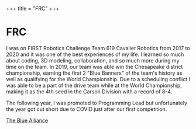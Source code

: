 +++
title = "FRC"
+++

# FRC

I was on FIRST Robotics Challenge Team 619 Cavalier Robotics from 2017 to 2020 and it was one of the best experiences of my life. I learned so much about coding, 3D modeling, collaboration, and so much more during my time on the team. In 2019, our team was able win the Chesapeake district championship, earning the first 2 "Blue Banners" of the team's history as well as qualifying for the World Championship. Due to a scheduling conflict I was able to be a part of the drive team while at the World Championship, making it as the 4th seed in the Carson Division with a record of 8-4.

The following year, I was promoted to Programming Lead but unfortunately the year got cut short due to COVID just after our first competition.

[The Blue Alliance](https://www.thebluealliance.com/team/619/2019)
